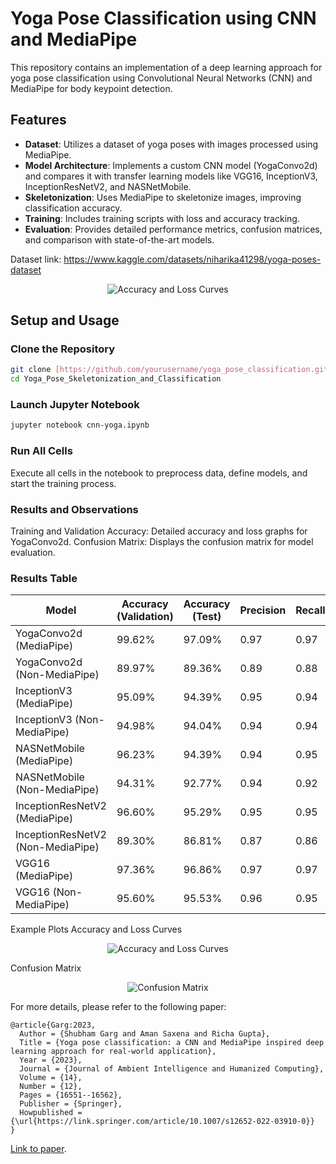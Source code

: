 # Yoga Pose Classification using CNN and MediaPipe

This repository contains an implementation of a deep learning approach for yoga pose classification using Convolutional Neural Networks (CNN) and MediaPipe for body keypoint detection.

## Features
- **Dataset**: Utilizes a dataset of yoga poses with images processed using MediaPipe.
- **Model Architecture**: Implements a custom CNN model (YogaConvo2d) and compares it with transfer learning models like VGG16, InceptionV3, InceptionResNetV2, and NASNetMobile.
- **Skeletonization**: Uses MediaPipe to skeletonize images, improving classification accuracy.
- **Training**: Includes training scripts with loss and accuracy tracking.
- **Evaluation**: Provides detailed performance metrics, confusion matrices, and comparison with state-of-the-art models.

Dataset link: https://www.kaggle.com/datasets/niharika41298/yoga-poses-dataset

<p align="center">
  <img src="Images/skel.png" alt="Accuracy and Loss Curves">
</p>

## Setup and Usage

### Clone the Repository
```bash
git clone [https://github.com/yourusername/yoga_pose_classification.git](https://github.com/shub-garg/Yoga-Pose-Skeletonization-and-Classification)
cd Yoga_Pose_Skeletonization_and_Classification
```

### Launch Jupyter Notebook
```bash
jupyter notebook cnn-yoga.ipynb
```

### Run All Cells
Execute all cells in the notebook to preprocess data, define models, and start the training process.

### Results and Observations
Training and Validation Accuracy: Detailed accuracy and loss graphs for YogaConvo2d.
Confusion Matrix: Displays the confusion matrix for model evaluation.

### Results Table
| Model                        | Accuracy (Validation) | Accuracy (Test) | Precision | Recall | F1 Score |
|------------------------------|-----------------------|-----------------|-----------|--------|----------|
| YogaConvo2d (MediaPipe)      | 99.62%                | 97.09%          | 0.97      | 0.97   | 0.97     |
| YogaConvo2d (Non-MediaPipe)  | 89.97%                | 89.36%          | 0.89      | 0.88   | 0.89     |
| InceptionV3 (MediaPipe)      | 95.09%                | 94.39%          | 0.95      | 0.94   | 0.94     |
| InceptionV3 (Non-MediaPipe)  | 94.98%                | 94.04%          | 0.94      | 0.94   | 0.94     |
| NASNetMobile (MediaPipe)     | 96.23%                | 94.39%          | 0.94      | 0.95   | 0.95     |
| NASNetMobile (Non-MediaPipe) | 94.31%                | 92.77%          | 0.94      | 0.92   | 0.93     |
| InceptionResNetV2 (MediaPipe)| 96.60%                | 95.29%          | 0.95      | 0.95   | 0.95     |
| InceptionResNetV2 (Non-MediaPipe) | 89.30%          | 86.81%          | 0.87      | 0.86   | 0.86     |
| VGG16 (MediaPipe)            | 97.36%                | 96.86%          | 0.97      | 0.97   | 0.97     |
| VGG16 (Non-MediaPipe)        | 95.60%                | 95.53%          | 0.96      | 0.95   | 0.96     |

Example Plots
Accuracy and Loss Curves
<p align="center">
  <img src="Images/plot.png" alt="Accuracy and Loss Curves">
</p>
Confusion Matrix
<p align="center">
  <img src="Images/confusion.png" alt="Confusion Matrix">
</p>
For more details, please refer to the following paper:


    @article{Garg:2023,
      Author = {Shubham Garg and Aman Saxena and Richa Gupta},
      Title = {Yoga pose classification: a CNN and MediaPipe inspired deep learning approach for real-world application},
      Year = {2023},
      Journal = {Journal of Ambient Intelligence and Humanized Computing},
      Volume = {14},
      Number = {12},
      Pages = {16551--16562},
      Publisher = {Springer},
      Howpublished = {\url{https://link.springer.com/article/10.1007/s12652-022-03910-0}}
    } 

    
[Link to paper](https://link.springer.com/article/10.1007/s12652-022-03910-0).
